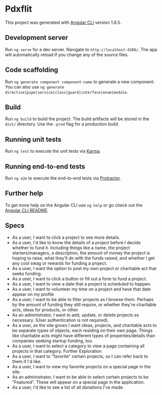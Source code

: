 # Pdxflit

This project was generated with [Angular CLI](https://github.com/angular/angular-cli) version 1.6.5.

## Development server

Run `ng serve` for a dev server. Navigate to `http://localhost:4200/`. The app will automatically reload if you change any of the source files.

## Code scaffolding

Run `ng generate component component-name` to generate a new component. You can also use `ng generate directive|pipe|service|class|guard|interface|enum|module`.

## Build

Run `ng build` to build the project. The build artifacts will be stored in the `dist/` directory. Use the `-prod` flag for a production build.

## Running unit tests

Run `ng test` to execute the unit tests via [Karma](https://karma-runner.github.io).

## Running end-to-end tests

Run `ng e2e` to execute the end-to-end tests via [Protractor](http://www.protractortest.org/).

## Further help

To get more help on the Angular CLI use `ng help` or go check out the [Angular CLI README](https://github.com/angular/angular-cli/blob/master/README.md).

## Specs
* As a user, I want to click a project to see more details.
* As a user, I'd like to know the details of a project before I decide whether to fund it. Including things like a name, the project starters/managers, a description, the amount of money the project is hoping to raise, what they'll do with the funds raised, and whether I get any cool swag or rewards for funding a project.
* As a user, I want the option to post my own project or charitable act that seeks funding.
* As a user, I want to click a button or fill out a form to fund a project.
* As a user, I want to view a date that a project is scheduled to happen.
* As a user, I want to volunteer my time on a project and have that date appear on my profile
* As a user, I want to be able to filter projects as I browse them. Perhaps by the amount of funding they still require, or whether they're charitable acts, ideas for products, or other.
* As an administrator, I want to add, update, or delete projects as necessary. (User authentication is not required).
* As a user, as the site grows I want ideas, projects, and charitable acts to be separate types of objects, each residing on their own page. Things like charitable acts might have different types of properties/details than companies seeking startup funding, too.
* As a user, I want to select a category to view a page containing all projects in that category.
Further Exploration
* As a user, I want to "favorite" certain projects, so I can refer back to them if I'd like.
* As a user, I want to view my favorite projects on a special page in the site.
* As an administrator, I want to be able to select certain projects to be "Featured". These will appear on a special page in the application.
* As a user, I'd like to see a list of all donations I've made.
